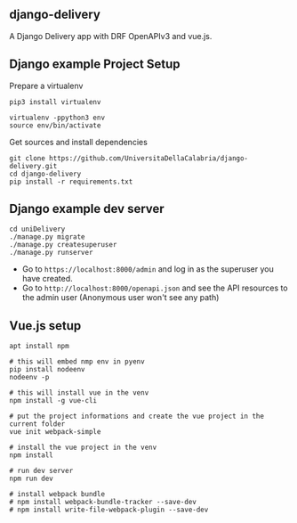 django-delivery
---------------

A Django Delivery app with DRF OpenAPIv3 and vue.js.


Django example Project Setup
--------------------

Prepare a virtualenv
````
pip3 install virtualenv

virtualenv -ppython3 env
source env/bin/activate
````

Get sources and install dependencies
````
git clone https://github.com/UniversitaDellaCalabria/django-delivery.git
cd django-delivery
pip install -r requirements.txt 
````

Django example dev server
-------------------------

```
cd uniDelivery
./manage.py migrate
./manage.py createsuperuser
./manage.py runserver
```

- Go to `https://localhost:8000/admin` and log in as the superuser you have created.
- Go to `http://localhost:8000/openapi.json` and see the API resources to the admin user (Anonymous user won't see any path)


Vue.js setup
------------

````
apt install npm

# this will embed nmp env in pyenv
pip install nodeenv
nodeenv -p

# this will install vue in the venv
npm install -g vue-cli

# put the project informations and create the vue project in the current folder
vue init webpack-simple

# install the vue project in the venv
npm install

# run dev server
npm run dev

# install webpack bundle
# npm install webpack-bundle-tracker --save-dev
# npm install write-file-webpack-plugin --save-dev
````

````
